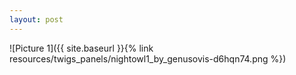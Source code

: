 ```yaml
---
layout: post
---
```


![Picture 1]({{ site.baseurl }}{% link resources/twigs_panels/nightowl1_by_genusovis-d6hqn74.png %})
